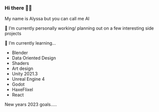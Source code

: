 ### Hi there :frog::rainbow:
My name is Alyssa but you can call me Al

🔭 I’m currently personally working/ planning out on a few interesting side projects 


🌱 I’m currently learning... 
- Blender
- Data Oriented Design 
- Shaders
- Art design
- Unity 2021.3
- Unreal Engine 4
- Godot
- HaxeFlixel
- React

New years 2023 goals.....
